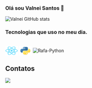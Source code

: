 ### Olá sou Valnei Santos 🐻


![Valnei GitHub stats](https://github-readme-stats.vercel.app/api?username=Gumelof789&show_icons=true&theme=dracula )

### Tecnologias que uso no meu dia.
<div style="display: inline_block"><br>
 
  <img align="center" alt="Rafa-React" height="30" width="40" src="https://raw.githubusercontent.com/devicons/devicon/master/icons/react/react-original.svg">
  <img align="center" alt="Rafa-Python" height="30" width="40" src="https://raw.githubusercontent.com/devicons/devicon/master/icons/python/python-original.svg">
    <img align="center" alt="Rafa-Python" height="30" width="40" src="https://cdn.jsdelivr.net/gh/devicons/devicon@latest/icons/nodejs/nodejs-plain-wordmark.svg" />

    
## Contatos

 
<div> 
     <a href = "mailto:valneif127@gmail.com"><img src="https://img.shields.io/badge/Gmail-D14836?style=for-the-badge&logo=gmail&logoColor=white" target="_blank"></a>
  
</div>
